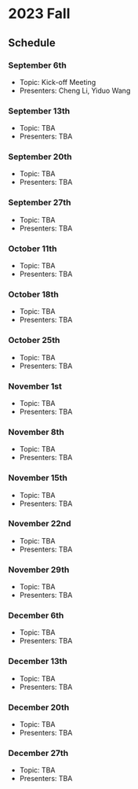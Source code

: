 # 2023 Fall

## Schedule

### September 6th

- Topic: Kick-off Meeting
- Presenters: Cheng Li, Yiduo Wang

### September 13th

- Topic: TBA
- Presenters: TBA

### September 20th

- Topic: TBA
- Presenters: TBA

### September 27th

- Topic: TBA
- Presenters: TBA

### October 11th

- Topic: TBA
- Presenters: TBA

### October 18th

- Topic: TBA
- Presenters: TBA

### October 25th

- Topic: TBA
- Presenters: TBA

### November 1st

- Topic: TBA
- Presenters: TBA

### November 8th

- Topic: TBA
- Presenters: TBA

### November 15th

- Topic: TBA
- Presenters: TBA

### November 22nd

- Topic: TBA
- Presenters: TBA

### November 29th

- Topic: TBA
- Presenters: TBA

### December 6th

- Topic: TBA
- Presenters: TBA

### December 13th

- Topic: TBA
- Presenters: TBA

### December 20th

- Topic: TBA
- Presenters: TBA

### December 27th

- Topic: TBA
- Presenters: TBA
